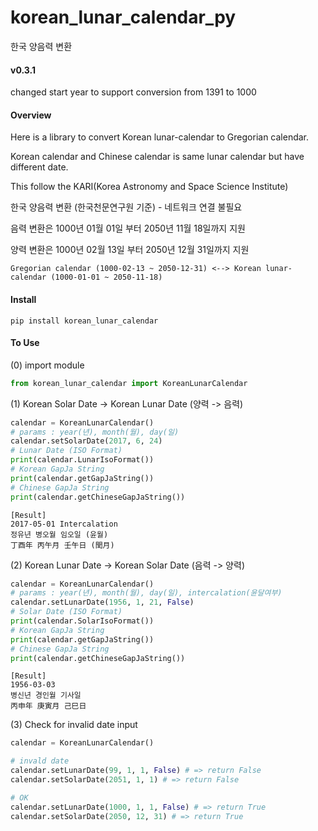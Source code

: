 # korean_lunar_calendar_py

한국 양음력 변환

#### v0.3.1

changed start year to support conversion from 1391 to 1000

#### Overview

Here is a library to convert Korean lunar-calendar to Gregorian calendar.

Korean calendar and Chinese calendar is same lunar calendar but have different date.

This follow the KARI(Korea Astronomy and Space Science Institute)

한국 양음력 변환 (한국천문연구원 기준) - 네트워크 연결 불필요

음력 변환은 1000년 01월 01일 부터 2050년 11월 18일까지 지원

양력 변환은 1000년 02월 13일 부터 2050년 12월 31일까지 지원

```
Gregorian calendar (1000-02-13 ~ 2050-12-31) <--> Korean lunar-calendar (1000-01-01 ~ 2050-11-18)
```

#### Install

```
pip install korean_lunar_calendar
```

#### To Use

(0) import module

```python
from korean_lunar_calendar import KoreanLunarCalendar
```

(1) Korean Solar Date -> Korean Lunar Date (양력 -> 음력)

```python
calendar = KoreanLunarCalendar()
# params : year(년), month(월), day(일)
calendar.setSolarDate(2017, 6, 24)
# Lunar Date (ISO Format)
print(calendar.LunarIsoFormat())
# Korean GapJa String
print(calendar.getGapJaString())
# Chinese GapJa String
print(calendar.getChineseGapJaString())
```

```
[Result]
2017-05-01 Intercalation
정유년 병오월 임오일 (윤월)
丁酉年 丙午月 壬午日 (閏月)
```

(2) Korean Lunar Date -> Korean Solar Date (음력 -> 양력)

```python
calendar = KoreanLunarCalendar()
# params : year(년), month(월), day(일), intercalation(윤달여부)
calendar.setLunarDate(1956, 1, 21, False)
# Solar Date (ISO Format)
print(calendar.SolarIsoFormat())
# Korean GapJa String
print(calendar.getGapJaString())
# Chinese GapJa String
print(calendar.getChineseGapJaString())
```

```
[Result]
1956-03-03
병신년 경인월 기사일
丙申年 庚寅月 己巳日
```

(3) Check for invalid date input

```python
calendar = KoreanLunarCalendar()

# invald date
calendar.setLunarDate(99, 1, 1, False) # => return False
calendar.setSolarDate(2051, 1, 1) # => return False

# OK
calendar.setLunarDate(1000, 1, 1, False) # => return True
calendar.setSolarDate(2050, 12, 31) # => return True
```
